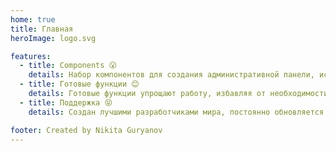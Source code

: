 ```yaml
---
home: true
title: Главная
heroImage: logo.svg

features:
  - title: Components 😮
    details: Набор компонентов для создания административной панели, использующий впечатляющие компоненты Vue.
  - title: Готовые функции 😊
    details: Готовые функции упрощают работу, избавляя от необходимости повторять один и тот же код, также упрощая взаимодействие с данными сервера.
  - title: Поддержка 😝
    details: Создан лучшими разработчиками мира, постоянно обновляется по мере улучшения проекта.

footer: Created by Nikita Guryanov
---
```


[default-theme-home]: https://vuejs.press/reference/default-theme/frontmatter.html#home-page
